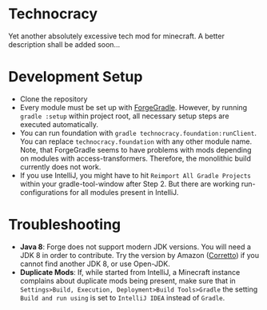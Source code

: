 # Technocracy
Yet another absolutely excessive tech mod for minecraft.
A better description shall be added soon...

# Development Setup
- Clone the repository
- Every module must be set up with [ForgeGradle](https://github.com/MinecraftForge/ForgeGradle).
However, by running `gradle :setup` within project root, all necessary setup steps are executed automatically.
- You can run foundation with `gradle technocracy.foundation:runClient`.
You can replace `technocracy.foundation` with any other module name.
Note, that ForgeGradle seems to have problems with mods depending on modules with access-transformers.
Therefore, the monolithic build currently does not work.
- If you use IntelliJ, you might have to hit `Reimport All Gradle Projects` within your gradle-tool-window after Step 2.
But there are working run-configurations for all modules present in IntelliJ.

# Troubleshooting
- **Java 8**:
Forge does not support modern JDK versions.
You will need a JDK 8 in order to contribute. 
Try the version by Amazon ([Corretto](https://docs.aws.amazon.com/corretto/latest/corretto-8-ug/downloads-list.html)) 
 if you cannot find another JDK 8, or use Open-JDK.
- **Duplicate Mods**:
If, while started from IntelliJ, a Minecraft instance complains about duplicate mods being present,
make sure that in `Settings>Build, Execution, Deployment>Build Tools>Gradle` the setting `Build and run using` is set
 to `IntelliJ IDEA` instead of `Gradle`.